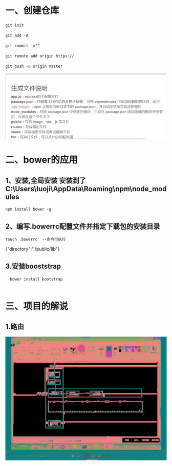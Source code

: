 # 一、创建仓库
````
git init

git add -A

git commit -m""

git remote add origin https://

git push -u origin master

````
![](.项目创建步骤_images\生成文件说明.png)

# 二、bower的应用 
   ## 1、安装,全局安装 安装到了C:\Users\luoji\AppData\Roaming\npm\node_modules
   ````
   npm install bower -g
   ````
   ## 2、编写.bowerrc配置文件并指定下载包的安装目录  
    touch .bowerrc  --命令行执行
   {"directory":"./public/lib"}
   ## 3.安装booststrap
   ````
     bower install bootstrap
     
   ````
   
# 三、项目的解说
   ## 1.路由
  ![](.项目创建步骤_images\路由实例应用.jpeg)